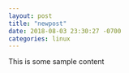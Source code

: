 ```yaml
---
layout: post
title: "newpost"
date: 2018-08-03 23:30:27 -0700
categories: linux
---
```


This is some sample content

